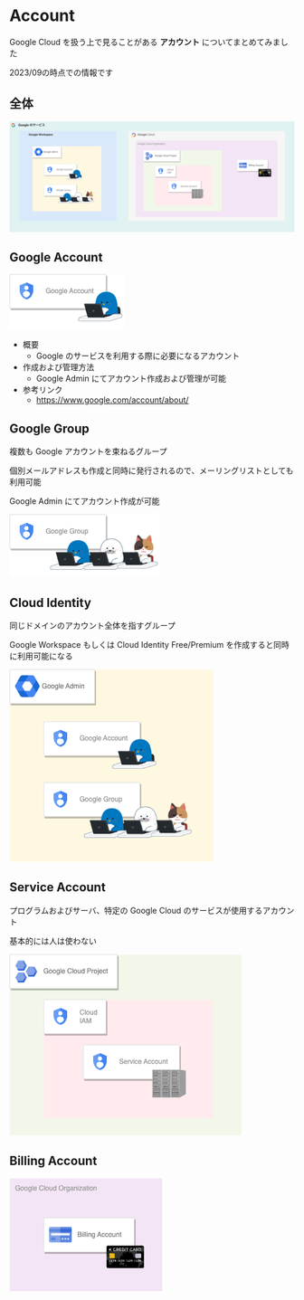 # Account

Google Cloud を扱う上で見ることがある **アカウント** についてまとめてみました

2023/09の時点での情報です

## 全体

![](./_img/01-all.png)

## Google Account

![](./_img/02-google-account.png)

- 概要
  - Google のサービスを利用する際に必要になるアカウント
- 作成および管理方法
  - Google Admin にてアカウント作成および管理が可能
- 参考リンク
  - https://www.google.com/account/about/

## Google Group

複数も Google アカウントを束ねるグループ

個別メールアドレスも作成と同時に発行されるので、メーリングリストとしても利用可能

Google Admin にてアカウント作成が可能

![](./_img/03-google-group.png)

## Cloud Identity

同じドメインのアカウント全体を指すグループ

Google Workspace もしくは Cloud Identity Free/Premium を作成すると同時に利用可能になる

![](./_img/04-cloud-identity.png)

## Service Account

プログラムおよびサーバ、特定の Google Cloud のサービスが使用するアカウント

基本的には人は使わない

![](./_img/05-service-account.png)

## Billing Account

![](./_img/06-billing-account.png)
